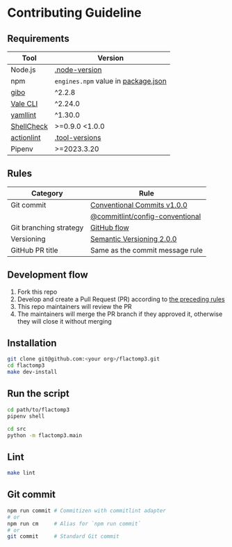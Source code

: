 # Contributing Guideline

## Requirements

| Tool                                                        | Version                                                                                           |
| ----------------------------------------------------------- | ------------------------------------------------------------------------------------------------- |
| Node.js                                                     | [.node-version](https://github.com/haru52/flactomp3/blob/main/.node-version#L1)                   |
| npm                                                         | `engines.npm` value in [package.json](https://github.com/haru52/flactomp3/blob/main/package.json) |
| [gibo](https://github.com/simonwhitaker/gibo#readme)        | ^2.2.8                                                                                            |
| [Vale CLI](https://vale.sh/)                                | ^2.24.0                                                                                           |
| [yamllint](https://yamllint.readthedocs.io/)                | ^1.30.0                                                                                           |
| [ShellCheck](https://github.com/koalaman/shellcheck#readme) | >=0.9.0 <1.0.0                                                                                    |
| [actionlint](https://github.com/rhysd/actionlint#readme)    | [.tool-versions](https://github.com/haru52/flactomp3/blob/main/.tool-versions)                    |
| Pipenv                                                      | >=2023.3.20                                                                                       |

## Rules

| Category               | Rule                                                                                                                                       |
| ---------------------- | ------------------------------------------------------------------------------------------------------------------------------------------ |
| Git commit             | [Conventional Commits v1.0.0](https://www.conventionalcommits.org/en/v1.0.0/)                                                              |
|                        | [@commitlint/config-conventional](https://github.com/conventional-changelog/commitlint/tree/master/@commitlint/config-conventional#readme) |
| Git branching strategy | [GitHub flow](https://docs.github.com/en/get-started/quickstart/github-flow)                                                               |
| Versioning             | [Semantic Versioning 2.0.0](https://semver.org/spec/v2.0.0.html)                                                                           |
| GitHub PR title        | Same as the commit message rule                                                                                                            |

## Development flow

1. Fork this repo
2. Develop and create a Pull Request (PR) according to [the preceding rules](#rules)
3. This repo maintainers will review the PR
4. The maintainers will merge the PR branch if they approved it, otherwise they will close it without merging

## Installation

```sh
git clone git@github.com:<your org>/flactomp3.git
cd flactomp3
make dev-install
```

## Run the script

```sh
cd path/to/flactomp3
pipenv shell
```

```sh
cd src
python -m flactomp3.main
```

## Lint

```sh
make lint
```

## Git commit

```sh
npm run commit # Commitizen with commitlint adapter
# or
npm run cm     # Alias for `npm run commit`
# or
git commit     # Standard Git commit
```
